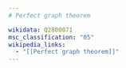 ```yaml
---
# Perfect graph theorem

wikidata: Q2800071
msc_classification: "05"
wikipedia_links:
  - "[[Perfect graph theorem]]"
---
```

